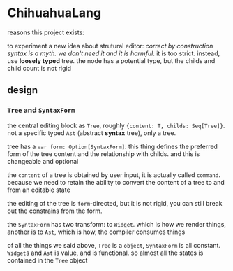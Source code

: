 # ChihuahuaLang


reasons this project exists:

to experiment a new idea about strutural editor: *correct by construction syntax is a myth. we don't need it and it is harmful*. it is too strict. instead, use **loosely typed** tree. the node has a potential type, but the childs and child count is not rigid


## design


### `Tree` and `SyntaxForm`

the central editing block as `Tree`, roughly `{content: T, childs: Seq[Tree]}`. not a specific typed `Ast`
 (abstract **syntax** tree), only a tree.

tree has a `var form: Option[SyntaxForm]`. this thing defines the preferred form of the tree content and
the relationship with childs. and this is changeable and optional

the `content` of a tree is obtained by user input, it is actually called `command`. because we need to retain
the ability to convert the content of a tree to and from an editable state

the editing of the tree is `form`-directed, but it is not rigid, you can still break out the constrains from the form.

the `SyntaxForm` has two transform: to `Widget`. which is how we render things, another is to `Ast`, which is how,
the compiler consumes things

of all the things we said above, `Tree` is a `object`, `SyntaxForm` is all constant. `Widget`s and `Ast` is value, and
is functional. so almost all the states is contained in the `Tree` object


